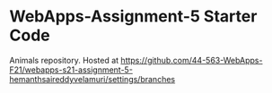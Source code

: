 # WebApps-Assignment-5 Starter Code
Animals repository.
Hosted at <https://github.com/44-563-WebApps-F21/webapps-s21-assignment-5-hemanthsaireddyvelamuri/settings/branches>

